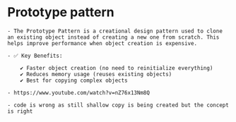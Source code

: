 # Prototype pattern

    - The Prototype Pattern is a creational design pattern used to clone an existing object instead of creating a new one from scratch. This helps improve performance when object creation is expensive.

    - ✅ Key Benefits:

        ✔ Faster object creation (no need to reinitialize everything)
        ✔ Reduces memory usage (reuses existing objects)
        ✔ Best for copying complex objects

    - https://www.youtube.com/watch?v=nZ76x13Nm8Q

    - code is wrong as still shallow copy is being created but the concept is right